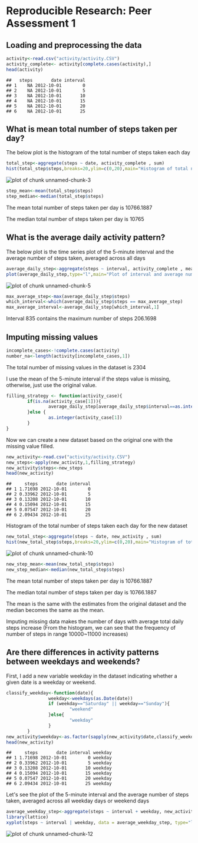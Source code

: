 # Reproducible Research: Peer Assessment 1




## Loading and preprocessing the data

```r
activity<-read.csv("activity/activity.CSV")
activity_complete<- activity[complete.cases(activity),]
head(activity)
```

```
##   steps       date interval
## 1    NA 2012-10-01        0
## 2    NA 2012-10-01        5
## 3    NA 2012-10-01       10
## 4    NA 2012-10-01       15
## 5    NA 2012-10-01       20
## 6    NA 2012-10-01       25
```


## What is mean total number of steps taken per day?

The below plot is the histogram of the total number of steps taken each day


```r
total_step<-aggregate(steps ~ date, activity_complete , sum)
hist(total_step$steps,breaks=20,ylim=c(0,20),main="Histogram of total number of steps taken each day",xlab="total number of steps taken each day")
```

![plot of chunk unnamed-chunk-3](figure/unnamed-chunk-3.png) 



```r
step_mean<-mean(total_step$steps)
step_median<-median(total_step$steps)
```

The mean total number of steps taken per day is 10766.1887

The median total number of steps taken per day is 10765


## What is the average daily activity pattern?

The below plot is the time series plot of the 5-minute interval and the average number of steps taken, averaged across all days 


```r
average_daily_step<-aggregate(steps ~ interval, activity_complete , mean)
plot(average_daily_step,type="l",main="Plot of interval and average number of steps")
```

![plot of chunk unnamed-chunk-5](figure/unnamed-chunk-5.png) 


```r
max_average_step<-max(average_daily_step$steps)
which_interval<-which(average_daily_step$steps == max_average_step)
max_average_interval<-average_daily_step[which_interval,1]
```

Interval 835 contains the maximum number of steps 206.1698


## Imputing missing values


```r
incomplete_cases<-!complete.cases(activity)
number_na<-length(activity[incomplete_cases,1])
```

The total number of missing values in the dataset is 2304

I use the mean of the 5-minute interval if the steps value is missing, otherwise, just use the original value.


```r
filling_strategy <- function(activity_case){
        if(is.na(activity_case[1])){
                average_daily_step[average_daily_step$interval==as.integer(activity_case[3]),2]
        }else {
                as.integer(activity_case[1])
        }
}
```

Now we can create a new dataset based on the original one with the missing value filled. 


```r
new_activity<-read.csv("activity/activity.CSV")
new_steps<-apply(new_activity,1,filling_strategy)
new_activity$steps<-new_steps
head(new_activity)
```

```
##     steps       date interval
## 1 1.71698 2012-10-01        0
## 2 0.33962 2012-10-01        5
## 3 0.13208 2012-10-01       10
## 4 0.15094 2012-10-01       15
## 5 0.07547 2012-10-01       20
## 6 2.09434 2012-10-01       25
```

Histogram of the total number of steps taken each day for the new dataset


```r
new_total_step<-aggregate(steps ~ date, new_activity , sum)
hist(new_total_step$steps,breaks=20,ylim=c(0,20),main="Histogram of total number of steps taken each day",xlab="total number of steps taken each day")
```

![plot of chunk unnamed-chunk-10](figure/unnamed-chunk-10.png) 

```r
new_step_mean<-mean(new_total_step$steps)
new_step_median<-median(new_total_step$steps)
```

The mean total number of steps taken per day is 10766.1887

The median total number of steps taken per day is 10766.1887

The mean is the same with the estimates from the original dataset and the median becomes the same as the mean.

Imputing missing data makes the number of days with average total daily steps increase (From the histogram, we can see that the frequency of number of steps in range 10000~11000 increases)


## Are there differences in activity patterns between weekdays and weekends?

First, I add a new variable weekday in the dataset indicating whether a given date is a weekday or weekend.


```r
classify_weekday<-function(date){
                weekday<-weekdays(as.Date(date))
                if (weekday=="Saturday" || weekday=="Sunday"){
                        "weekend"
                }else{
                        "weekday"
                }
        }
new_activity$weekday<-as.factor(sapply(new_activity$date,classify_weekday))
head(new_activity)
```

```
##     steps       date interval weekday
## 1 1.71698 2012-10-01        0 weekday
## 2 0.33962 2012-10-01        5 weekday
## 3 0.13208 2012-10-01       10 weekday
## 4 0.15094 2012-10-01       15 weekday
## 5 0.07547 2012-10-01       20 weekday
## 6 2.09434 2012-10-01       25 weekday
```

Let's see the plot of the 5-minute interval and the average number of steps taken, averaged across all weekday days or weekend days



```r
average_weekday_step<-aggregate(steps ~ interval + weekday, new_activity, mean)
library(lattice)
xyplot(steps ~ interval | weekday, data = average_weekday_step, type="l", layout = c(1, 2), xlab="Interval", ylab="Number of steps")
```

![plot of chunk unnamed-chunk-12](figure/unnamed-chunk-12.png) 



